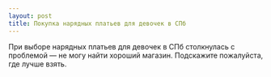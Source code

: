 ```yaml
---
layout: post 
title: Покупка нарядных платьев для девочек в СПб 
--- 
```

При выборе нарядных платьев для девочек в СПб столкнулась с проблемой — не могу найти хороший магазин. Подскажите пожалуйста, где лучше взять.
